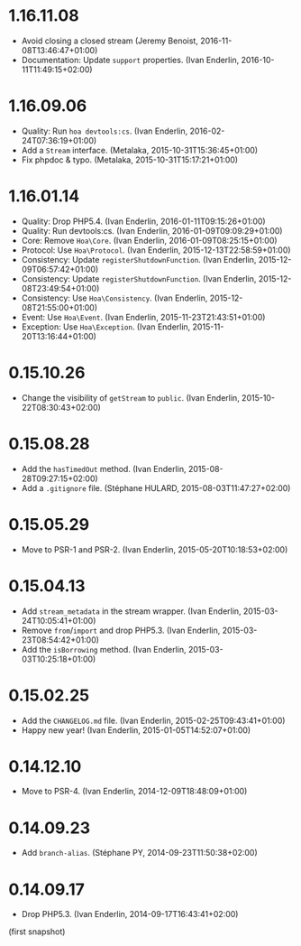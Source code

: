 # 1.16.11.08

  * Avoid closing a closed stream (Jeremy Benoist, 2016-11-08T13:46:47+01:00)
  * Documentation: Update `support` properties. (Ivan Enderlin, 2016-10-11T11:49:15+02:00)

# 1.16.09.06

  * Quality: Run `hoa devtools:cs`. (Ivan Enderlin, 2016-02-24T07:36:19+01:00)
  * Add a `Stream` interface. (Metalaka, 2015-10-31T15:36:45+01:00)
  * Fix phpdoc & typo. (Metalaka, 2015-10-31T15:17:21+01:00)

# 1.16.01.14

  * Quality: Drop PHP5.4. (Ivan Enderlin, 2016-01-11T09:15:26+01:00)
  * Quality: Run devtools:cs. (Ivan Enderlin, 2016-01-09T09:09:29+01:00)
  * Core: Remove `Hoa\Core`. (Ivan Enderlin, 2016-01-09T08:25:15+01:00)
  * Protocol: Use `Hoa\Protocol`. (Ivan Enderlin, 2015-12-13T22:58:59+01:00)
  * Consistency: Update `registerShutdownFunction`. (Ivan Enderlin, 2015-12-09T06:57:42+01:00)
  * Consistency: Update `registerShutdownFunction`. (Ivan Enderlin, 2015-12-08T23:49:54+01:00)
  * Consistency: Use `Hoa\Consistency`. (Ivan Enderlin, 2015-12-08T21:55:00+01:00)
  * Event: Use `Hoa\Event`. (Ivan Enderlin, 2015-11-23T21:43:51+01:00)
  * Exception: Use `Hoa\Exception`. (Ivan Enderlin, 2015-11-20T13:16:44+01:00)

# 0.15.10.26

  * Change the visibility of `getStream` to `public`. (Ivan Enderlin, 2015-10-22T08:30:43+02:00)

# 0.15.08.28

  * Add the `hasTimedOut` method. (Ivan Enderlin, 2015-08-28T09:27:15+02:00)
  * Add a `.gitignore` file. (Stéphane HULARD, 2015-08-03T11:47:27+02:00)

# 0.15.05.29

  * Move to PSR-1 and PSR-2. (Ivan Enderlin, 2015-05-20T10:18:53+02:00)

# 0.15.04.13

  * Add `stream_metadata` in the stream wrapper. (Ivan Enderlin, 2015-03-24T10:05:41+01:00)
  * Remove `from`/`import` and drop PHP5.3. (Ivan Enderlin, 2015-03-23T08:54:42+01:00)
  * Add the `isBorrowing` method. (Ivan Enderlin, 2015-03-03T10:25:18+01:00)

# 0.15.02.25

  * Add the `CHANGELOG.md` file. (Ivan Enderlin, 2015-02-25T09:43:41+01:00)
  * Happy new year! (Ivan Enderlin, 2015-01-05T14:52:07+01:00)

# 0.14.12.10

  * Move to PSR-4. (Ivan Enderlin, 2014-12-09T18:48:09+01:00)

# 0.14.09.23

  * Add `branch-alias`. (Stéphane PY, 2014-09-23T11:50:38+02:00)

# 0.14.09.17

  * Drop PHP5.3. (Ivan Enderlin, 2014-09-17T16:43:41+02:00)

(first snapshot)
